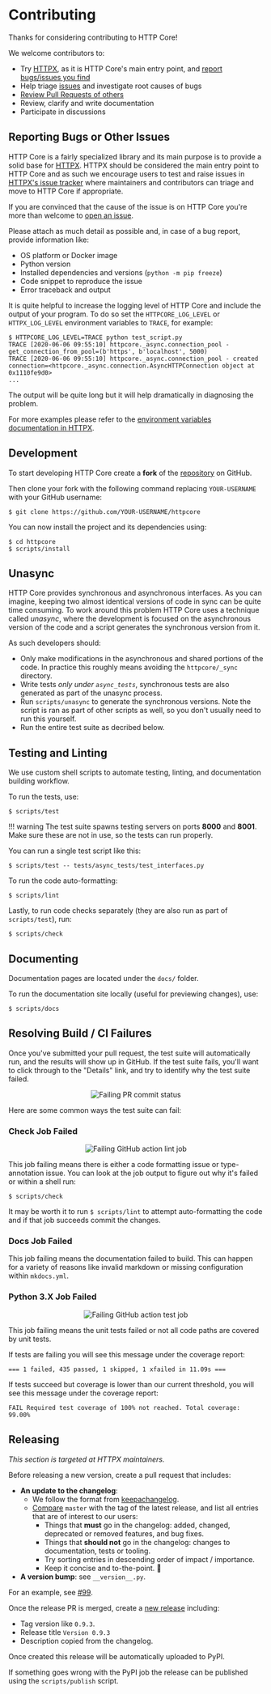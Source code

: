 # Contributing

Thanks for considering contributing to HTTP Core!

We welcome contributors to:

- Try [HTTPX](https://www.python-httpx.org), as it is HTTP Core's main entry point,
and [report bugs/issues you find](https://github.com/encode/httpx/issues/new)
- Help triage [issues](https://github.com/encode/httpcore/issues) and investigate
root causes of bugs
- [Review Pull Requests of others](https://github.com/encode/httpcore/pulls)
- Review, clarify and write documentation
- Participate in discussions

## Reporting Bugs or Other Issues

HTTP Core is a fairly specialized library and its main purpose is to provide a
solid base for [HTTPX](https://www.python-httpx.org). HTTPX should be considered
the main entry point to HTTP Core and as such we encourage users to test and raise
issues in [HTTPX's issue tracker](https://github.com/encode/httpx/issues/new)
where maintainers and contributors can triage and move to HTTP Core if appropriate.

If you are convinced that the cause of the issue is on HTTP Core you're more than
welcome to [open an issue](https://github.com/encode/httpcore/issues/new).

Please attach as much detail as possible and, in case of a
bug report, provide information like:

- OS platform or Docker image
- Python version
- Installed dependencies and versions (`python -m pip freeze`)
- Code snippet to reproduce the issue
- Error traceback and output

It is quite helpful to increase the logging level of HTTP Core and include the
output of your program. To do so set the `HTTPCORE_LOG_LEVEL` or `HTTPX_LOG_LEVEL`
environment variables to `TRACE`, for example:

```console
$ HTTPCORE_LOG_LEVEL=TRACE python test_script.py
TRACE [2020-06-06 09:55:10] httpcore._async.connection_pool - get_connection_from_pool=(b'https', b'localhost', 5000)
TRACE [2020-06-06 09:55:10] httpcore._async.connection_pool - created connection=<httpcore._async.connection.AsyncHTTPConnection object at 0x1110fe9d0>
...
```

The output will be quite long but it will help dramatically in diagnosing the problem.

For more examples please refer to the
[environment variables documentation in HTTPX](https://www.python-httpx.org/environment_variables/#httpx_log_level).

## Development

To start developing HTTP Core create a **fork** of the
[repository](https://github.com/encode/httpcore) on GitHub.

Then clone your fork with the following command replacing `YOUR-USERNAME` with
your GitHub username:

```shell
$ git clone https://github.com/YOUR-USERNAME/httpcore
```

You can now install the project and its dependencies using:

```shell
$ cd httpcore
$ scripts/install
```

## Unasync

HTTP Core provides synchronous and asynchronous interfaces. As you can imagine,
keeping two almost identical versions of code in sync can be quite time consuming.
To work around this problem HTTP Core uses a technique called _unasync_, where
the development is focused on the asynchronous version of the code and a script
generates the synchronous version from it.

As such developers should:

- Only make modifications in the asynchronous and shared portions of the code.
In practice this roughly means avoiding the `httpcore/_sync` directory.
- Write tests _only under `async_tests`_, synchronous tests are also generated
as part of the unasync process.
- Run `scripts/unasync` to generate the synchronous versions. Note the script
is ran as part of other scripts as well, so you don't usually need to run this
yourself.
- Run the entire test suite as decribed below.

## Testing and Linting

We use custom shell scripts to automate testing, linting,
and documentation building workflow.

To run the tests, use:

```shell
$ scripts/test
```

!!! warning
    The test suite spawns testing servers on ports **8000** and **8001**.
    Make sure these are not in use, so the tests can run properly.

You can run a single test script like this:

```shell
$ scripts/test -- tests/async_tests/test_interfaces.py
```

To run the code auto-formatting:

```shell
$ scripts/lint
```

Lastly, to run code checks separately (they are also run as part of `scripts/test`), run:

```shell
$ scripts/check
```

## Documenting

Documentation pages are located under the `docs/` folder.

To run the documentation site locally (useful for previewing changes), use:

```shell
$ scripts/docs
```

## Resolving Build / CI Failures

Once you've submitted your pull request, the test suite will automatically run, and the results will show up in GitHub.
If the test suite fails, you'll want to click through to the "Details" link, and try to identify why the test suite failed.

<p align="center" style="margin: 0 0 10px">
  <img src="https://raw.githubusercontent.com/encode/httpx/master/docs/img/gh-actions-fail.png" alt='Failing PR commit status'>
</p>

Here are some common ways the test suite can fail:

### Check Job Failed

<p align="center" style="margin: 0 0 10px">
  <img src="https://raw.githubusercontent.com/encode/httpx/master/docs/img/gh-actions-fail-check.png" alt='Failing GitHub action lint job'>
</p>

This job failing means there is either a code formatting issue or type-annotation issue.
You can look at the job output to figure out why it's failed or within a shell run:

```shell
$ scripts/check
```

It may be worth it to run `$ scripts/lint` to attempt auto-formatting the code
and if that job succeeds commit the changes.

### Docs Job Failed

This job failing means the documentation failed to build. This can happen for
a variety of reasons like invalid markdown or missing configuration within `mkdocs.yml`.

### Python 3.X Job Failed

<p align="center" style="margin: 0 0 10px">
  <img src="https://raw.githubusercontent.com/encode/httpx/master/docs/img/gh-actions-fail-test.png" alt='Failing GitHub action test job'>
</p>

This job failing means the unit tests failed or not all code paths are covered by unit tests.

If tests are failing you will see this message under the coverage report:

`=== 1 failed, 435 passed, 1 skipped, 1 xfailed in 11.09s ===`

If tests succeed but coverage is lower than our current threshold, you will see this message under the coverage report:

`FAIL Required test coverage of 100% not reached. Total coverage: 99.00%`

## Releasing

*This section is targeted at HTTPX maintainers.*

Before releasing a new version, create a pull request that includes:

- **An update to the changelog**:
    - We follow the format from [keepachangelog](https://keepachangelog.com/en/1.0.0/).
    - [Compare](https://github.com/encode/httpcore/compare/) `master` with the tag of the latest release, and list all entries that are of interest to our users:
        - Things that **must** go in the changelog: added, changed, deprecated or removed features, and bug fixes.
        - Things that **should not** go in the changelog: changes to documentation, tests or tooling.
        - Try sorting entries in descending order of impact / importance.
        - Keep it concise and to-the-point. 🎯
- **A version bump**: see `__version__.py`.

For an example, see [#99](https://github.com/encode/httpcore/pull/99).

Once the release PR is merged, create a
[new release](https://github.com/encode/httpcore/releases/new) including:

- Tag version like `0.9.3`.
- Release title `Version 0.9.3`
- Description copied from the changelog.

Once created this release will be automatically uploaded to PyPI.

If something goes wrong with the PyPI job the release can be published using the
`scripts/publish` script.
